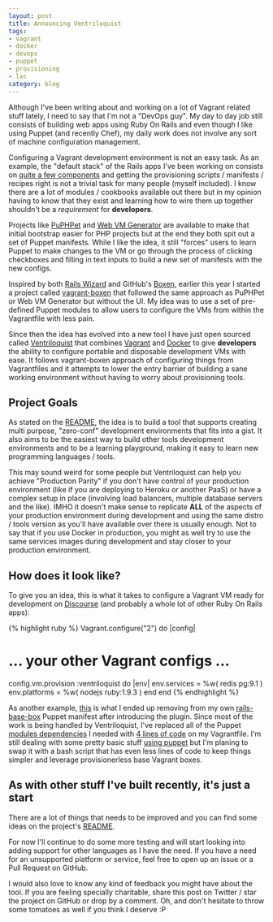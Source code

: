 ```yaml
---
layout: post
title: Announcing Ventriloquist
tags:
- vagrant
- docker
- devops
- puppet
- provisioning
- lxc
category: blog
---
```


Although I've been writing about and working on a lot of Vagrant related stuff
lately, I need to say that I'm not a "DevOps guy". My day to day job still consists
of building web apps using Ruby On Rails and even though I like using Puppet (and
recently Chef), my daily work does not involve any sort of machine configuration
management.

Configuring a Vagrant development environment is not an easy task. As an example,
the "default stack" of the Rails apps I've been working on consists on [quite a few components](https://github.com/fgrehm/rails-base-box#vagrant-12-base-box-for-working-with-rails)
and getting the provisioning scripts / manifests / recipes right is not a trivial
task for many people (myself included). I know there are a lot of modules /
cookbooks available out there but in my opinion having to know that they exist
and learning how to wire them up together shouldn't be a *requirement* for
**developers**.

Projects like [PuPHPet](https://puphpet.com/) and [Web VM Generator](http://vmg.slynett.com/)
are available to make that initial bootstrap easier for PHP projects but at the
end they both spit out a set of Puppet manifests. While I like the idea, it still
"forces" users to learn Puppet to make changes to the VM or go through the process of
clicking checkboxes and filling in text inputs to build a new set of manifests with
the new configs.

Inspired by both [Rails Wizard](http://railswizard.org/) and GitHub's [Boxen](http://boxen.github.com/),
earlier this year I started a project called [vagrant-boxen](https://github.com/fgrehm/vagrant-boxen)
that followed the same approach as PuPHPet or Web VM Generator but without the UI.
My idea was to use a set of pre-defined Puppet modules to allow users to configure
the VMs from within the Vagrantfile with less pain.

Since then the idea has evolved into a new tool I have just open sourced called
[Ventriloquist](https://github.com/fgrehm/ventriloquist) that combines [Vagrant](http://www.vagrantup.com/)
and [Docker](http://www.docker.io/) to give **developers** the ability to configure
portable and disposable development VMs with ease. It follows vagrant-boxen
approach of configuring things from Vagrantfiles and it attempts to lower the
entry barrier of building a sane working environment without having to worry about
provisioning tools.


## Project Goals

As stated on the [README](https://github.com/fgrehm/ventriloquist#project-goals),
the idea is to build a tool that supports creating multi purpose, "zero-conf"
development environments that fits into a gist. It also aims to be the easiest
way to build other tools development environments and to be a learning
playground, making it easy to learn new programming languages / tools.

This may sound weird for some people but Ventriloquist can help you achieve
"Production Parity" if you don't have control of your production environment
(like if you are deploying to Heroku or another PaaS) or have a complex setup
in place (involving load balancers, multiple database servers and the like).
IMHO it doesn't make sense to replicate **ALL** of the aspects of your
production environment during development and using the same distro / tools
version as you'll have available over there is usually enough. Not to say that
if you use Docker in production, you might as well try to use the same services
images during development and stay closer to your production environment.


## How does it look like?

To give you an idea, this is what it takes to configure a Vagrant VM ready
for development on [Discourse](http://www.discourse.org/) (and probably a whole
lot of other Ruby On Rails apps):

{% highlight ruby %}
Vagrant.configure("2") do |config|
  # ... your other Vagrant configs ...
  config.vm.provision :ventriloquist do |env|
    env.services  = %w( redis pg:9.1 )
    env.platforms = %w( nodejs ruby:1.9.3 )
  end
end
{% endhighlight %}

As another example, [this](https://github.com/fgrehm/rails-base-box/commit/69021b08dab0ff9ed78a17b16344d207dafb045c#L0L78)
is what I ended up removing from my own [rails-base-box](https://github.com/fgrehm/rails-base-box)
Puppet manifest after introducing the plugin. Since most of the work is being
handled by Ventriloquist, I've replaced all of the Puppet [modules dependencies](https://github.com/fgrehm/rails-base-box/blob/689494009a4fd1955a6b8564d886bbb3e8ed7a80/Puppetfile)
I needed with [4 lines of code](https://github.com/fgrehm/rails-base-box/blob/84fc7649163fb19f2ea4f552420962bd630f8290/Vagrantfile#L32-L35)
on my Vagrantfile. I'm still dealing with some pretty basic stuff [using puppet](https://github.com/fgrehm/rails-base-box/blob/84fc7649163fb19f2ea4f552420962bd630f8290/site.pp)
but I'm planing to swap it with a bash script that has even less lines of code
to keep things simpler and leverage provisionerless base Vagrant boxes.


## As with other stuff I've built recently, it's just a start

There are a lot of things that needs to be improved and you can find some ideas
on the project's [README](https://github.com/fgrehm/ventriloquist#ideas-for-improvements).

For now I'll continue to do some more testing and will start looking into adding
support for other languages as I have the need. If you have a need for an unsupported
platform or service, feel free to open up an issue or a Pull Request on GitHub.

I would also love to know any kind of feedback you might have about the tool.
If you are feeling specially charitable, share this post on Twitter / star the
project on GitHub or drop by a comment. Oh, and don't hesitate to throw some
tomatoes as well if you think I deserve :P
